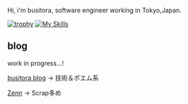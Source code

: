 Hi, i'm busitora, software engineer working in Tokyo,Japan. <br>

<!-- ![busitora's github stats](https://github-readme-stats.vercel.app/api?username=busitora&count_private=true&show_icons=true&theme=radical&count_private=true&include_orgs=true)
![Top Langs](https://github-readme-stats.vercel.app/api/top-langs/?username=busitora&theme=radical) -->
[![trophy](https://github-profile-trophy.vercel.app/?username=busitora&column=9)](https://github.com/busitora/github-profile-trophy)
[![My Skills](https://skillicons.dev/icons?i=html,css,js,ts,ruby,rails,graphql,react,vue,docker,mysql,postgresql,redis,github,figma)](https://skillicons.dev)

## blog

work in progress...!

[busitora blog](https://busitora.blog/) → 技術＆ポエム系

[Zenn](https://zenn.dev/busitora) → Scrap多め
